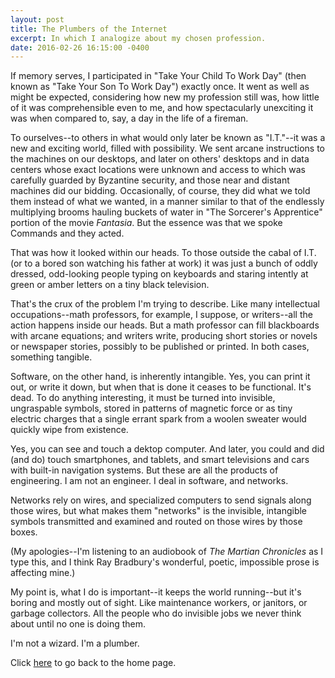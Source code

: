 ```yaml
---
layout: post
title: The Plumbers of the Internet
excerpt: In which I analogize about my chosen profession.
date: 2016-02-26 16:15:00 -0400
---
```


If memory serves, I participated in "Take Your Child To Work Day"
(then known as "Take Your Son To Work Day") exactly once.  It went as
well as might be expected, considering how new my profession still
was, how little of it was comprehensible even to me, and how
spectacularly unexciting it was when compared to, say, a day in the
life of a fireman.

To ourselves--to others in what would only later be known as
"I.T."--it was a new and exciting world, filled with possibility.  We
sent arcane instructions to the machines on our desktops, and later on
others' desktops and in data centers whose exact locations were
unknown and access to which was carefully guarded by Byzantine
security, and those near and distant machines did our bidding.
Occasionally, of course, they did what we told them instead of what we
wanted, in a manner similar to that of the endlessly multiplying
brooms hauling buckets of water in "The Sorcerer's Apprentice" portion
of the movie *Fantasia*.  But the essence was that we spoke Commands
and they acted.

That was how it looked within our heads.  To those outside the cabal
of I.T. (or to a bored son watching his father at work) it was just a
bunch of oddly dressed, odd-looking people typing on keyboards and
staring intently at green or amber letters on a tiny black television.

That's the crux of the problem I'm trying to describe.  Like many
intellectual occupations--math professors, for example, I suppose, or
writers--all the action happens inside our heads.  But a math
professor can fill blackboards with arcane equations; and writers
write, producing short stories or novels or newspaper stories,
possibly to be published or printed.  In both cases, something
tangible.

Software, on the other hand, is inherently intangible.  Yes, you can
print it out, or write it down, but when that is done it ceases to be
functional.  It's dead.  To do anything interesting, it must be turned
into invisible, ungraspable symbols, stored in patterns of magnetic
force or as tiny electric charges that a single errant spark from a
woolen sweater would quickly wipe from existence.

Yes, you can see and touch a dektop computer.  And later, you could
and did (and do) touch smartphones, and tablets, and smart televisions
and cars with built-in navigation systems.  But these are all the
products of engineering.  I am not an engineer.  I deal in software,
and networks.

Networks rely on wires, and specialized computers to send signals
along those wires, but what makes them "networks" is the invisible,
intangible symbols transmitted and examined and routed on those wires
by those boxes.

(My apologies--I'm listening to an audiobook of *The Martian
Chronicles* as I type this, and I think Ray Bradbury's wonderful,
poetic, impossible prose is affecting mine.)

My point is, what I do is important--it keeps the world running--but
it's boring and mostly out of sight.  Like maintenance workers, or
janitors, or garbage collectors.  All the people who do invisible jobs
we never think about until no one is doing them.

I'm not a wizard.  I'm a plumber.


Click [here](https://goltz20707.mmert.org/) to go back to the home page.

